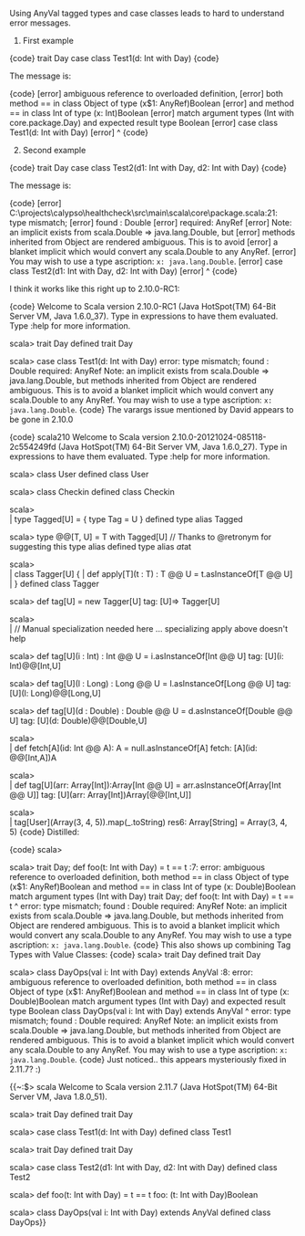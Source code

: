 Using AnyVal tagged types and case classes leads to hard to understand error messages.

1. First example

{code}
trait Day
case class Test1(d: Int with Day)
{code}

The message is:

{code}
[error] ambiguous reference to overloaded definition,
[error] both method == in class Object of type (x$1: AnyRef)Boolean
[error] and  method == in class Int of type (x: Int)Boolean
[error] match argument types (Int with core.package.Day) and expected result type Boolean
[error]   case class Test1(d: Int with Day)
[error]              ^
{code}

2. Second example

{code}
trait Day
case class Test2(d1: Int with Day, d2: Int with Day)
{code}

The message is:

{code}
[error] C:\projects\calypso\healthcheck\src\main\scala\core\package.scala:21: type mismatch;
[error]  found   : Double
[error]  required: AnyRef
[error] Note: an implicit exists from scala.Double => java.lang.Double, but
[error] methods inherited from Object are rendered ambiguous.  This is to avoid
[error] a blanket implicit which would convert any scala.Double to any AnyRef.
[error] You may wish to use a type ascription: `x: java.lang.Double`.
[error]   case class Test2(d1: Int with Day, d2: Int with Day)
[error]              ^
{code}



I think it works like this right up to 2.10.0-RC1:

{code}
Welcome to Scala version 2.10.0-RC1 (Java HotSpot(TM) 64-Bit Server VM, Java 1.6.0_37).
Type in expressions to have them evaluated.
Type :help for more information.

scala> trait Day
defined trait Day

scala> case class Test1(d: Int with Day)
error: type mismatch;
 found   : Double
 required: AnyRef
Note: an implicit exists from scala.Double => java.lang.Double, but
methods inherited from Object are rendered ambiguous.  This is to avoid
a blanket implicit which would convert any scala.Double to any AnyRef.
You may wish to use a type ascription: `x: java.lang.Double`.
{code}
The varargs issue mentioned by David appears to be gone in 2.10.0

{code}
scala210
Welcome to Scala version 2.10.0-20121024-085118-2c554249fd (Java HotSpot(TM) 64-Bit Server VM, Java 1.6.0_27).
Type in expressions to have them evaluated.
Type :help for more information.

scala> class User
defined class User

scala> class Checkin
defined class Checkin

scala>   
     | type Tagged[U] = { type Tag = U }
defined type alias Tagged

scala> type @@[T, U] = T with Tagged[U] // Thanks to @retronym for suggesting this type alias
defined type alias $at$at

scala>   
     | class Tagger[U] {
     |   def apply[T](t : T) : T @@ U = t.asInstanceOf[T @@ U]
     | }
defined class Tagger

scala> def tag[U] = new Tagger[U]
tag: [U]=> Tagger[U]

scala>  
     | // Manual specialization needed here ... specializing apply above doesn't help

scala> def tag[U](i : Int) : Int @@ U = i.asInstanceOf[Int @@ U]
tag: [U](i: Int)@@[Int,U]

scala> def tag[U](l : Long) : Long @@ U = l.asInstanceOf[Long @@ U]
tag: [U](l: Long)@@[Long,U]

scala> def tag[U](d : Double) : Double @@ U = d.asInstanceOf[Double @@ U]
tag: [U](d: Double)@@[Double,U]

scala>  
     | def fetch[A](id: Int @@ A): A = null.asInstanceOf[A]
fetch: [A](id: @@[Int,A])A

scala>  
     | def tag[U](arr: Array[Int]):Array[Int @@ U] = arr.asInstanceOf[Array[Int @@ U]]
tag: [U](arr: Array[Int])Array[@@[Int,U]]

scala>  
     | tag[User](Array(3, 4, 5)).map(_.toString) 
res6: Array[String] = Array(3, 4, 5)
{code}
Distilled:

{code}
scala> 

scala> trait Day; def foo(t: Int with Day) = t == t
<console>:7: error: ambiguous reference to overloaded definition,
both method == in class Object of type (x$1: AnyRef)Boolean
and  method == in class Int of type (x: Double)Boolean
match argument types (Int with Day)
       trait Day; def foo(t: Int with Day) = t == t
                                               ^
error: type mismatch;
 found   : Double
 required: AnyRef
Note: an implicit exists from scala.Double => java.lang.Double, but
methods inherited from Object are rendered ambiguous.  This is to avoid
a blanket implicit which would convert any scala.Double to any AnyRef.
You may wish to use a type ascription: `x: java.lang.Double`.
{code}
This also shows up combining Tag Types with Value Classes:
{code}
scala> trait Day
defined trait Day

scala> class DayOps(val i: Int with Day) extends AnyVal
<console>:8: error: ambiguous reference to overloaded definition,
both method == in class Object of type (x$1: AnyRef)Boolean
and  method == in class Int of type (x: Double)Boolean
match argument types (Int with Day) and expected result type Boolean
       class DayOps(val i: Int with Day) extends AnyVal
             ^
error: type mismatch;
 found   : Double
 required: AnyRef
Note: an implicit exists from scala.Double => java.lang.Double, but
methods inherited from Object are rendered ambiguous.  This is to avoid
a blanket implicit which would convert any scala.Double to any AnyRef.
You may wish to use a type ascription: `x: java.lang.Double`.
{code}
Just noticed.. this appears mysteriously fixed in 2.11.7?  :)

{{~:$> scala
Welcome to Scala version 2.11.7 (Java HotSpot(TM) 64-Bit Server VM, Java 1.8.0_51).

scala> trait Day
defined trait Day

scala> case class Test1(d: Int with Day)
defined class Test1

scala> trait Day
defined trait Day

scala> case class Test2(d1: Int with Day, d2: Int with Day)
defined class Test2

scala> def foo(t: Int with Day) = t == t
foo: (t: Int with Day)Boolean

scala> class DayOps(val i: Int with Day) extends AnyVal
defined class DayOps}}
